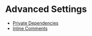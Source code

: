 # Advanced Settings

* [Private Dependencies](private-dependencies.md)
* [Inline Comments](inline-comments.md)